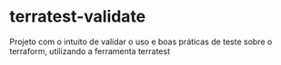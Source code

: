 # terratest-validate
Projeto com o intuito de validar o uso e boas práticas de teste sobre o terraform, utilizando a ferramenta terratest
